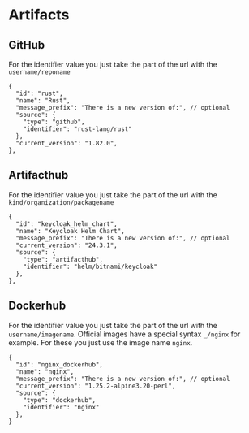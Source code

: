 # Artifacts

## GitHub

For the identifier value you just take the part of the url with the `username/reponame`

```
{
  "id": "rust",
  "name": "Rust",
  "message_prefix": "There is a new version of:", // optional
  "source": {
    "type": "github",
    "identifier": "rust-lang/rust"
  },
  "current_version": "1.82.0",
},
```

## Artifacthub

For the identifier value you just take the part of the url with the `kind/organization/packagename`

```
{
  "id": "keycloak_helm_chart",
  "name": "Keycloak Helm Chart",
  "message_prefix": "There is a new version of:", // optional
  "current_version": "24.3.1",
  "source": {
    "type": "artifacthub",
    "identifier": "helm/bitnami/keycloak"
  },
},
```

## Dockerhub

For the identifier value you just take the part of the url with the `username/imagename`.
Official images have a special syntax `_/nginx` for example. For these you just use the image name `nginx`.

```
{
  "id": "nginx_dockerhub",
  "name": "nginx",
  "message_prefix": "There is a new version of:", // optional
  "current_version": "1.25.2-alpine3.20-perl",
  "source": {
    "type": "dockerhub",
    "identifier": "nginx"
  },
}
```
